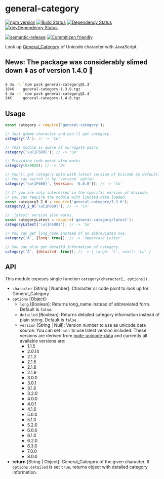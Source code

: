 # general-category

[![npm version][npm-image]][npm-url]
[![Build Status][travis-image]][travis-url]
[![Dependency Status][david-image]][david-url]
[![devDependency Status][david-dev-image]][david-dev-url]

[![semantic-release][semrel-image]][semrel-url]
[![Commitizen friendly][commitizen-image]][commitizen-url]

[npm-image]: https://img.shields.io/npm/v/general-category.svg
[npm-url]: https://www.npmjs.com/package/general-category
[travis-image]: https://travis-ci.org/hakatashi/general-category.svg?branch=master
[travis-url]: https://travis-ci.org/hakatashi/general-category
[david-image]: https://david-dm.org/hakatashi/general-category.svg
[david-url]: https://david-dm.org/hakatashi/general-category
[david-dev-image]: https://david-dm.org/hakatashi/general-category/dev-status.svg
[david-dev-url]: https://david-dm.org/hakatashi/general-category#info=devDependencies
[semrel-image]: https://img.shields.io/badge/%20%20%F0%9F%93%A6%F0%9F%9A%80-semantic--release-e10079.svg
[semrel-url]: https://github.com/semantic-release/semantic-release
[commitizen-image]: https://img.shields.io/badge/commitizen-friendly-brightgreen.svg
[commitizen-url]: http://commitizen.github.io/cz-cli/

Look up [General_Category](http://unicode.org/reports/tr44/#General_Category) of Unicode character with JavaScript.

## News: The package was considerably slimed down :arrow_down: as of version 1.4.0 :raised_hands:

```sh
$ du -h `npm pack general-category@1.3`
184K    general-category-1.3.0.tgz
$ du -h `npm pack general-category@1.4`
24K     general-category-1.4.0.tgz
```

## Usage

```js
const category = require('general-category');

// Just gimme character and you'll get category.
category('Å'); // -> 'Lu'

// This module is aware of surrogate pairs.
category('\u{1F600}'); // -> 'So'

// Providing code point also works.
category(0x0020); // -> 'Zs'

// You'll get category data with latest version of Unicode by default.
// You can switch it by `version` option
category('\u{1F600}', {version: '6.0.0'}); // -> 'Cn'

// If you are only interested in the specific version of Unicode,
// you can require the module with limited data loaded.
const category3_2_0 = require('general-category/3.2.0');
category3_2_0('\u{1F600}'); // -> 'Cn'

// 'latest' version also works.
const categoryLatest = require('general-category/latest');
categoryLatest('\u{1F600}'); // -> 'So'

// You can get long_name instead of an abbreviated one.
category('Ä', {long: true}); // -> 'Uppercase_Letter'

// You can also get detaild information of category.
category('Ä', {detailed: true}); // -> { large: 'L', small: 'Lu' }
```

## API

This module exposes single function `category(character[, options])`.

* `character` [String | Number]: Character or code point to look up for General_Category
* `options` [Object]:
	* `long` [Boolean]: Returns long_name instead of abbreviated form. Default is `false`.
	* `detailed` [Boolean]: Returns detailed category information instead of plain string. Default is `false`.
	* `version` [String | Null]: Version number to use as unicode data source. You can set `null` to use latest version included. These versions are derived from [node-unicode-data](https://github.com/mathiasbynens/node-unicode-data) and currently all available versions are:
		* 1.1.5
		* 2.0.14
		* 2.1.2
		* 2.1.5
		* 2.1.8
		* 2.1.9
		* 3.0.0
		* 3.0.1
		* 3.1.0
		* 3.2.0
		* 4.0.0
		* 4.0.1
		* 4.1.0
		* 5.0.0
		* 5.1.0
		* 5.2.0
		* 6.0.0
		* 6.1.0
		* 6.2.0
		* 6.3.0
		* 7.0.0
		* 8.0.0
* **return** [String | Object]: General_Category of the given character. If `options.detailed` is set `true`, returns object with detailed category information.
